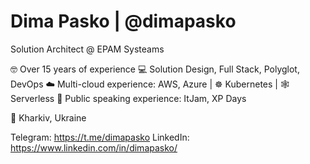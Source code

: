 # Dima Pasko | @dimapasko

Solution Architect @ EPAM Systeams

🤓 Over 15 years of experience
💻 Solution Design, Full Stack, Polyglot, DevOps
☁️ Multi-cloud experience: AWS, Azure | ☸ Kubernetes | 🕸 Serverless
🎤 Public speaking experience: ItJam, XP Days

📌 Kharkiv, Ukraine

Telegram: https://t.me/dimapasko
LinkedIn: https://www.linkedin.com/in/dimapasko/

<!--
Hi! 👋 I'm passionate architect and successful team leader with over 15 years of experience in commercial software development with various technologies and stacks.

* 🕸 Successfully drove a transformation of a large monolithic application to a set of microservices hosted in a private cloud with Kubernetes orchestration.
* 👨‍💻 Full stack, end to end, polyglot. Design, implementation, testing, UX,  CI/CD, DevOps, Security Audit. All aspects of application life-cycle management.
* ☁️ Multi-cloud experience: AWS, Azure
* 🎤 Competent speaker with experience from different software development and IT conferences in Ukraine.

You can find a bunch more details on LinkedIn: <https://www.linkedin.com/in/dimapasko/>
-->

<!--
**dimapasko/dimapasko** is a ✨ _special_ ✨ repository because its `README.md` (this file) appears on your GitHub profile.

Here are some ideas to get you started:

- 🔭 I’m currently working on ...
- 🌱 I’m currently learning ...
- 👯 I’m looking to collaborate on ...
- 🤔 I’m looking for help with ...
- 💬 Ask me about ...
- 📫 How to reach me: ...
- 😄 Pronouns: ...
- ⚡ Fun fact: ...
-->
